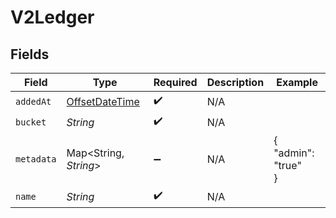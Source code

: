 # V2Ledger


## Fields

| Field                                                                                     | Type                                                                                      | Required                                                                                  | Description                                                                               | Example                                                                                   |
| ----------------------------------------------------------------------------------------- | ----------------------------------------------------------------------------------------- | ----------------------------------------------------------------------------------------- | ----------------------------------------------------------------------------------------- | ----------------------------------------------------------------------------------------- |
| `addedAt`                                                                                 | [OffsetDateTime](https://docs.oracle.com/javase/8/docs/api/java/time/OffsetDateTime.html) | :heavy_check_mark:                                                                        | N/A                                                                                       |                                                                                           |
| `bucket`                                                                                  | *String*                                                                                  | :heavy_check_mark:                                                                        | N/A                                                                                       |                                                                                           |
| `metadata`                                                                                | Map<String, *String*>                                                                     | :heavy_minus_sign:                                                                        | N/A                                                                                       | {<br/>"admin": "true"<br/>}                                                               |
| `name`                                                                                    | *String*                                                                                  | :heavy_check_mark:                                                                        | N/A                                                                                       |                                                                                           |